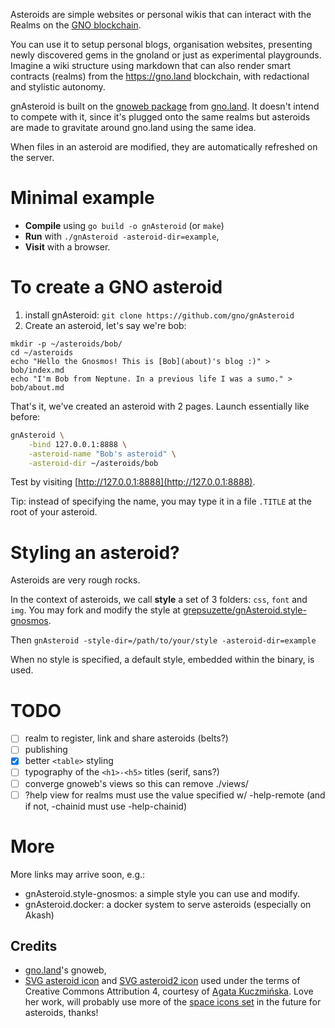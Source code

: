 Asteroids are simple websites or personal wikis that can interact with the Realms on the [GNO blockchain](https://github.com/gnolang/gno). 

You can use it to setup personal blogs, organisation websites, presenting newly discovered gems in the gnoland or just as experimental playgrounds. Imagine a wiki structure using markdown that can also render smart contracts (realms) from the https://gno.land blockchain, with redactional and stylistic autonomy.

gnAsteroid is built on the [gnoweb package](https://github.com/gnolang/gno/tree/master/gno.land/pkg/gnoweb) from [gno.land](https://gno.land). It doesn't intend to compete with it, since it's plugged onto the same realms but asteroids are made to gravitate around gno.land using the same idea.

When files in an asteroid are modified, they are automatically refreshed on the server.

# Minimal example

* **Compile** using `go build -o gnAsteroid` (or `make`)
* **Run** with `./gnAsteroid -asteroid-dir=example`, 
* **Visit** with a browser.

# To create a GNO asteroid

1. install gnAsteroid: `git clone https://github.com/gno/gnAsteroid`
2. Create an asteroid, let's say we're bob:

```
mkdir -p ~/asteroids/bob/
cd ~/asteroids
echo "Hello the Gnosmos! This is [Bob](about)'s blog :)" > bob/index.md
echo "I'm Bob from Neptune. In a previous life I was a sumo." > bob/about.md
```

That's it, we've created an asteroid with 2 pages.
Launch essentially like before:
```bash
gnAsteroid \
    -bind 127.0.0.1:8888 \
    -asteroid-name "Bob's asteroid" \
    -asteroid-dir ~/asteroids/bob
```
Test by visiting [http://127.0.0.1:8888](http://127.0.0.1:8888).

Tip: instead of specifying the name, you may type it in a file `.TITLE` at the root of your asteroid.

# Styling an asteroid?

Asteroids are very rough rocks.

In the context of asteroids, we call **style** a set 
of 3 folders: `css`, `font` and `img`. You may fork and
modify the style at [grepsuzette/gnAsteroid.style-gnosmos](https://github.com/grepsuzette/gnAsteroid.style-gnosmos).

Then `gnAsteroid -style-dir=/path/to/your/style -asteroid-dir=example`

When no style is specified, a default style, embedded 
within the binary, is used.

# TODO

- [ ] realm to register, link and share asteroids (belts?)
- [ ] publishing
- [x] better `<table>` styling
- [ ] typography of the `<h1>-<h5>` titles (serif, sans?)
- [ ] converge gnoweb's views so this can remove ./views/
- [ ] ?help view for realms must use the value specified w/ -help-remote (and if not, -chainid must use -help-chainid)

# More 

More links may arrive soon, e.g.:

* gnAsteroid.style-gnosmos: a simple style you can use and modify.
* gnAsteroid.docker: a docker system to serve asteroids (especially on Akash)

## Credits

- [gno.land](https://gno.land)'s gnoweb,
- [SVG asteroid icon](https://iconduck.com/icons/169509/asteroid) and [SVG asteroid2 icon](https://iconduck.com/icons/169430/asteroid-2) used under the terms of Creative Commons Attribution 4, courtesy of [Agata Kuczmińska](https://iconduck.com/designers/agata-kuczminska). Love her work, will probably use more of the [space icons set](https://iconduck.com/sets/space-icons-set) in the future for asteroids, thanks!

